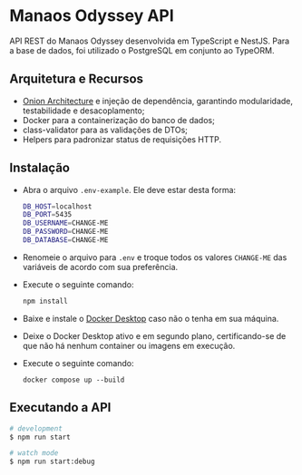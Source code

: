 # Manaos Odyssey API

API REST do Manaos Odyssey desenvolvida em TypeScript e NestJS. Para a base de dados, foi utilizado o PostgreSQL em conjunto ao TypeORM.

## Arquitetura e Recursos
* <a href="https://www.macoratti.net/21/05/net_onion1.htm" target="_blank">Onion Architecture</a> e injeção de dependência, garantindo modularidade, testabilidade e desacoplamento;
* Docker para a containerização do banco de dados;
* class-validator para as validações de DTOs;
* Helpers para padronizar status de requisições HTTP.

## Instalação

* Abra o arquivo <code>.env-example</code>. Ele deve estar desta forma:
  ```bash
  DB_HOST=localhost
  DB_PORT=5435
  DB_USERNAME=CHANGE-ME
  DB_PASSWORD=CHANGE-ME
  DB_DATABASE=CHANGE-ME
  ```
* Renomeie o arquivo para <code>.env</code> e troque todos os valores <code>CHANGE-ME</code> das variáveis de acordo com sua preferência.

* Execute o seguinte comando:
  ```bash
  npm install
  ```

* Baixe e instale o <a href="https://www.docker.com/products/docker-desktop/" target="_blank">Docker Desktop</a> caso não o tenha em sua máquina.

* Deixe o Docker Desktop ativo e em segundo plano, certificando-se de que não há nenhum container ou imagens em execução.

* Execute o seguinte comando:
  ```
  docker compose up --build
  ```

## Executando a API
```bash
# development
$ npm run start

# watch mode
$ npm run start:debug
```

